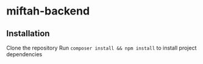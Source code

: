 # miftah-backend

## Installation

Clone the repository
Run `composer install && npm install` to install project dependencies
